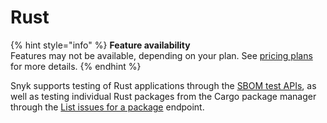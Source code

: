 # Rust

{% hint style="info" %}
**Feature availability**\
Features may not be available, depending on your plan. See [pricing plans](https://snyk.io/plans/) for more details.
{% endhint %}

Snyk supports testing of Rust applications through the [SBOM test APIs](../snyk-api/how-to-use-snyk-api-endpoints/rest-api-endpoint-test-an-sbom-document-for-vulnerabilities.md), as well as testing individual Rust packages from the Cargo package manager through the [List issues for a package](../snyk-api/how-to-use-snyk-api-endpoints/rest-api-list-issues-for-a-package.md) endpoint.&#x20;
